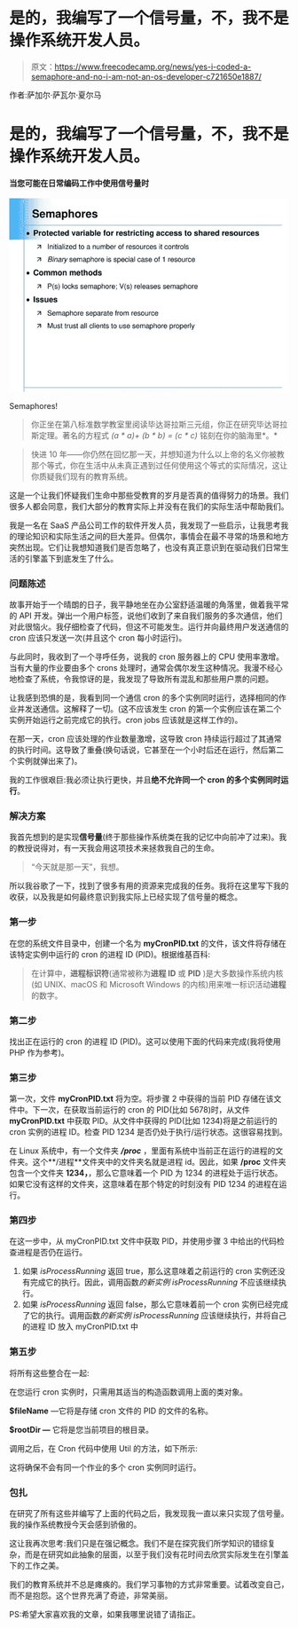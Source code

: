 # 是的，我编写了一个信号量，不，我不是操作系统开发人员。

> 原文：<https://www.freecodecamp.org/news/yes-i-coded-a-semaphore-and-no-i-am-not-an-os-developer-c721650e1887/>

作者:萨加尔·萨瓦尔·夏尔马

# 是的，我编写了一个信号量，不，我不是操作系统开发人员。

#### 当您可能在日常编码工作中使用信号量时

![1*qKfV6Xbz-CAx11Hgd__z5Q](img/beb495615700fbf340fcc69efb1fd3ce.png)

Semaphores!

> 你正坐在第八标准数学教室里阅读毕达哥拉斯三元组，你正在研究毕达哥拉斯定理。著名的方程式 *(a * a)+ (b * b) = (c * c)* 铭刻在你的脑海里*。*

> 快进 10 年——你仍然在回忆那一天，并想知道为什么以上帝的名义你被教那个等式，你在生活中从未真正遇到过任何使用这个等式的实际情况，这让你质疑我们现有的教育系统。

这是一个让我们怀疑我们生命中那些受教育的岁月是否真的值得努力的场景。我们很多人都会同意，我们大部分的教育实际上并没有在我们的实际生活中帮助我们。

我是一名在 SaaS 产品公司工作的软件开发人员，我发现了一些启示，让我思考我的理论知识和实际生活之间的巨大差异。但偶尔，事情会在最不寻常的场景和地方突然出现。它们让我想知道我们是否忽略了，也没有真正意识到在驱动我们日常生活的引擎盖下到底发生了什么。

### 问题陈述

故事开始于一个晴朗的日子，我平静地坐在办公室舒适温暖的角落里，做着我平常的 API 开发。弹出一个用户标签，说他们收到了来自我们服务的多次通信，他们对此很恼火。我仔细检查了代码，但这不可能发生。运行并向最终用户发送通信的 cron 应该只发送一次(并且这个 cron 每小时运行)。

与此同时，我收到了一个寻呼任务，说我的 cron 服务器上的 CPU 使用率激增。当有大量的作业要由多个 crons 处理时，通常会偶尔发生这种情况。我漫不经心地检查了系统，令我惊讶的是，我发现了导致所有混乱和那些用户票的问题。

让我感到恐惧的是，我看到同一个通信 cron 的多个实例同时运行，选择相同的作业并发送通信。这解释了一切。(这不应该发生 cron 的第一个实例应该在第二个实例开始运行之前完成它的执行。cron jobs 应该就是这样工作的)。

在那一天，cron 应该处理的作业数量激增，这导致 cron 持续运行超过了其通常的执行时间。这导致了重叠(换句话说，它甚至在一个小时后还在运行，然后第二个实例就弹出来了)。

我的工作很艰巨:我必须让执行更快，并且**绝不允许同一个 cron 的多个实例同时运行**。

### 解决方案

我首先想到的是实现**信号量**(终于那些操作系统类在我的记忆中向前冲了过来)。我的教授说得对，有一天我会用这项技术来拯救我自己的生命。

> “今天就是那一天”，我想。

所以我谷歌了一下，找到了很多有用的资源来完成我的任务。我将在这里写下我的收获，以及我是如何最终意识到我实际上已经实现了信号量的概念。

### 第一步

在您的系统文件目录中，创建一个名为 **myCronPID.txt** 的文件，该文件将存储在该特定实例中运行的 cron 的进程 ID (PID)。根据维基百科:

> 在计算中，**进程标识符**(通常被称为**进程 ID** 或 **PID** )是大多数操作系统内核(如 UNIX、macOS 和 Microsoft Windows 的内核)用来唯一标识活动**进程**的数字。

### 第二步

找出正在运行的 cron 的进程 ID (PID)。这可以使用下面的代码来完成(我将使用 PHP 作为参考)。

### 第三步

第一次，文件 **myCronPID.txt** 将为空。将步骤 2 中获得的当前 PID 存储在该文件中。下一次，在获取当前运行的 cron 的 PID(比如 5678)时，从文件 **myCronPID.txt** 中获取 PID。从文件中获得的 PID(比如 1234)将是之前运行的 cron 实例的进程 ID。检查 PID 1234 是否仍处于执行/运行状态。这很容易找到。

在 Linux 系统中，有一个文件夹 ***/proc*** ，里面有系统中当前正在运行的进程的文件夹。这个**/进程**文件夹中的文件夹名就是进程 id。因此，如果 **/proc** 文件夹包含一个文件夹 **1234，**，那么它意味着一个 PID 为 1234 的进程处于运行状态。如果它没有这样的文件夹，这意味着在那个特定的时刻没有 PID 1234 的进程在运行。

### 第四步

在这一步中，从 myCronPID.txt 文件中获取 PID，并使用步骤 3 中给出的代码检查进程是否仍在运行。

1.  如果 *isProcessRunning* 返回 true，那么这意味着之前运行的 cron 实例还没有完成它的执行。因此，调用函数*的新实例 isProcessRunning* 不应该继续执行。
2.  如果 *isProcessRunning* 返回 false，那么它意味着前一个 cron 实例已经完成了它的执行。调用函数*的新实例 isProcessRunning* 应该继续执行，并将自己的进程 ID 放入 myCronPID.txt 中

### **第五步**

将所有这些整合在一起:

在您运行 cron 实例时，只需用其适当的构造函数调用上面的类对象。

**$fileName** —它将是存储 cron 文件的 PID 的文件的名称。

**$rootDir —** 它将是您当前项目的根目录。

调用之后，在 Cron 代码中使用 Util 的方法，如下所示:

这将确保不会有同一个作业的多个 cron 实例同时运行。

### 包扎

在研究了所有这些并编写了上面的代码之后，我发现我一直以来只实现了信号量。我的操作系统教授今天会感到骄傲的。

这让我再次思考:我们只是在强记概念。我们不是在探究我们所学知识的错综复杂，而是在研究如此抽象的层面，以至于我们没有花时间去欣赏实际发生在引擎盖下的工作之美。

我们的教育系统并不总是瘫痪的。我们学习事物的方式非常重要。试着改变自己，而不是抱怨。这个世界充满了奇迹，非常美丽。

PS:希望大家喜欢我的文章，如果我哪里说错了请指正。